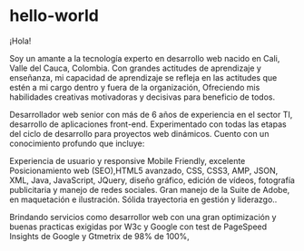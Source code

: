 # hello-world

¡Hola! 

Soy un amante a la tecnología experto en desarrollo web nacido en Cali, Valle del Cauca, Colombia. Con grandes actitudes de aprendizaje y enseñanza, mi capacidad de aprendizaje se refleja en las actitudes que estén a mi cargo dentro y fuera de la organización, Ofreciendo mis habilidades creativas motivadoras y decisivas para beneficio de todos.

Desarrollador web senior con más de 6 años de experiencia en el sector TI, desarrollo de aplicaciones front-end. Experimentado con todas las etapas del ciclo de desarrollo para proyectos web dinámicos. Cuento con un conocimiento profundo que incluye:

Experiencia de usuario y responsive Mobile Friendly, excelente Posicionamiento web (SEO),HTML5 avanzado, CSS, CSS3, AMP, JSON, XML, Java, JavaScript, JQuery, diseño gráfico, edición de vídeos, fotografía publicitaria y manejo de redes sociales. Gran manejo de la Suite de Adobe, en maquetación e ilustración. Sólida trayectoria en gestión y liderazgo..

Brindando servicios como desarrollor web con una gran optimización y buenas practicas exigidas por W3c y Google con test de PageSpeed Insights de Google y Gtmetrix de 98% de 100%,

